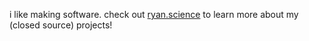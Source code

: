 i like making software. check out [ryan.science](https://ryan.science) to learn more about my (closed source) projects!
